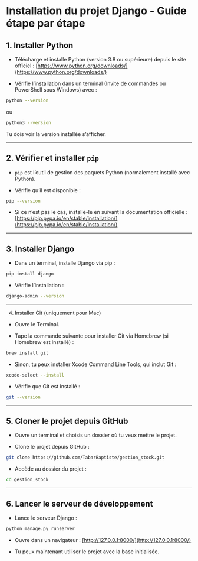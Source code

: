 # Installation du projet Django - Guide étape par étape

## 1. Installer Python

* Télécharge et installe Python (version 3.8 ou supérieure) depuis le site officiel :
  [https://www.python.org/downloads/](https://www.python.org/downloads/)

* Vérifie l’installation dans un terminal (Invite de commandes ou PowerShell sous Windows) avec :

```bash
python --version
```

ou

```bash
python3 --version
```

  Tu dois voir la version installée s’afficher.

---

## 2. Vérifier et installer `pip`

* `pip` est l’outil de gestion des paquets Python (normalement installé avec Python).

* Vérifie qu’il est disponible :

```bash
pip --version
```

* Si ce n’est pas le cas, installe-le en suivant la documentation officielle :
  [https://pip.pypa.io/en/stable/installation/](https://pip.pypa.io/en/stable/installation/)

---

## 3. Installer Django

* Dans un terminal, installe Django via pip :

```bash
pip install django
```

* Vérifie l’installation :

```bash
django-admin --version
```

---

4. Installer Git (uniquement pour Mac)

* Ouvre le Terminal.

* Tape la commande suivante pour installer Git via Homebrew (si Homebrew est installé) :

```bash
brew install git
```

* Sinon, tu peux installer Xcode Command Line Tools, qui inclut Git :

```bash
xcode-select --install
```

* Vérifie que Git est installé :

```bash
git --version
```

---

## 5. Cloner le projet depuis GitHub

* Ouvre un terminal et choisis un dossier où tu veux mettre le projet.

* Clone le projet depuis GitHub :

```bash
git clone https://github.com/TabarBaptiste/gestion_stock.git
```

* Accède au dossier du projet :

```bash
cd gestion_stock
```

---

## 6. Lancer le serveur de développement

* Lance le serveur Django :

```bash
python manage.py runserver
```

* Ouvre dans un navigateur :
[http://127.0.0.1:8000/](http://127.0.0.1:8000/)

* Tu peux maintenant utiliser le projet avec la base initialisée.
